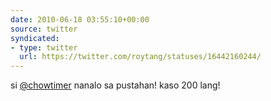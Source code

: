 ```yaml
---
date: 2010-06-18 03:55:10+00:00
source: twitter
syndicated:
- type: twitter
  url: https://twitter.com/roytang/statuses/16442160244/
---
```


si [@chowtimer](https://twitter.com/chowtimer/) nanalo sa pustahan! kaso 200 lang!